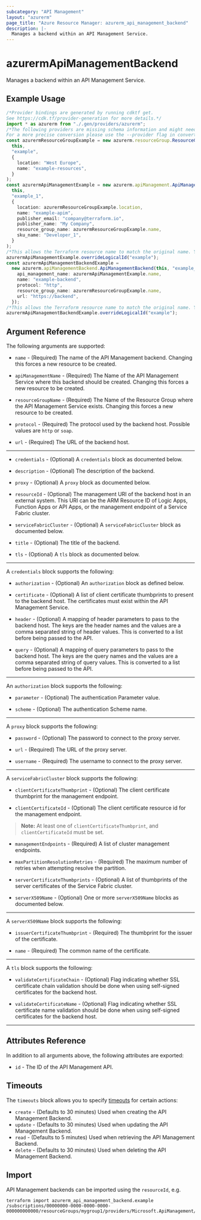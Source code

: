 ```yaml
---
subcategory: "API Management"
layout: "azurerm"
page_title: "Azure Resource Manager: azurerm_api_management_backend"
description: |-
  Manages a backend within an API Management Service.
---
```


# azurermApiManagementBackend

Manages a backend within an API Management Service.

## Example Usage

```typescript
/*Provider bindings are generated by running cdktf get.
See https://cdk.tf/provider-generation for more details.*/
import * as azurerm from "./.gen/providers/azurerm";
/*The following providers are missing schema information and might need manual adjustments to synthesize correctly: azurerm.
For a more precise conversion please use the --provider flag in convert.*/
const azurermResourceGroupExample = new azurerm.resourceGroup.ResourceGroup(
  this,
  "example",
  {
    location: "West Europe",
    name: "example-resources",
  }
);
const azurermApiManagementExample = new azurerm.apiManagement.ApiManagement(
  this,
  "example_1",
  {
    location: azurermResourceGroupExample.location,
    name: "example-apim",
    publisher_email: "company@terraform.io",
    publisher_name: "My Company",
    resource_group_name: azurermResourceGroupExample.name,
    sku_name: "Developer_1",
  }
);
/*This allows the Terraform resource name to match the original name. You can remove the call if you don't need them to match.*/
azurermApiManagementExample.overrideLogicalId("example");
const azurermApiManagementBackendExample =
  new azurerm.apiManagementBackend.ApiManagementBackend(this, "example_2", {
    api_management_name: azurermApiManagementExample.name,
    name: "example-backend",
    protocol: "http",
    resource_group_name: azurermResourceGroupExample.name,
    url: "https://backend",
  });
/*This allows the Terraform resource name to match the original name. You can remove the call if you don't need them to match.*/
azurermApiManagementBackendExample.overrideLogicalId("example");

```

## Argument Reference

The following arguments are supported:

*   `name` - (Required) The name of the API Management backend. Changing this forces a new resource to be created.

*   `apiManagementName` - (Required) The Name of the API Management Service where this backend should be created. Changing this forces a new resource to be created.

*   `resourceGroupName` - (Required) The Name of the Resource Group where the API Management Service exists. Changing this forces a new resource to be created.

*   `protocol` - (Required) The protocol used by the backend host. Possible values are `http` or `soap`.

*   `url` - (Required) The URL of the backend host.

***

*   `credentials` - (Optional) A `credentials` block as documented below.

*   `description` - (Optional) The description of the backend.

*   `proxy` - (Optional) A `proxy` block as documented below.

*   `resourceId` - (Optional) The management URI of the backend host in an external system. This URI can be the ARM Resource ID of Logic Apps, Function Apps or API Apps, or the management endpoint of a Service Fabric cluster.

*   `serviceFabricCluster` - (Optional) A `serviceFabricCluster` block as documented below.

*   `title` - (Optional) The title of the backend.

*   `tls` - (Optional) A `tls` block as documented below.

***

A `credentials` block supports the following:

*   `authorization` - (Optional) An `authorization` block as defined below.

*   `certificate` - (Optional) A list of client certificate thumbprints to present to the backend host. The certificates must exist within the API Management Service.

*   `header` - (Optional) A mapping of header parameters to pass to the backend host. The keys are the header names and the values are a comma separated string of header values. This is converted to a list before being passed to the API.

*   `query` - (Optional) A mapping of query parameters to pass to the backend host. The keys are the query names and the values are a comma separated string of query values. This is converted to a list before being passed to the API.

***

An `authorization` block supports the following:

*   `parameter` - (Optional) The authentication Parameter value.

*   `scheme` - (Optional) The authentication Scheme name.

***

A `proxy` block supports the following:

*   `password` - (Optional) The password to connect to the proxy server.

*   `url` - (Required) The URL of the proxy server.

*   `username` - (Required) The username to connect to the proxy server.

***

A `serviceFabricCluster` block supports the following:

*   `clientCertificateThumbprint` - (Optional) The client certificate thumbprint for the management endpoint.

*   `clientCertificateId` - (Optional) The client certificate resource id for the management endpoint.

> **Note:** At least one of `clientCertificateThumbprint`, and `clientCertificateId` must be set.

*   `managementEndpoints` - (Required) A list of cluster management endpoints.

*   `maxPartitionResolutionRetries` - (Required) The maximum number of retries when attempting resolve the partition.

*   `serverCertificateThumbprints` - (Optional) A list of thumbprints of the server certificates of the Service Fabric cluster.

*   `serverX509Name` - (Optional) One or more `serverX509Name` blocks as documented below.

***

A `serverX509Name` block supports the following:

*   `issuerCertificateThumbprint` - (Required) The thumbprint for the issuer of the certificate.

*   `name` - (Required) The common name of the certificate.

***

A `tls` block supports the following:

*   `validateCertificateChain` - (Optional) Flag indicating whether SSL certificate chain validation should be done when using self-signed certificates for the backend host.

*   `validateCertificateName` - (Optional) Flag indicating whether SSL certificate name validation should be done when using self-signed certificates for the backend host.

***

## Attributes Reference

In addition to all arguments above, the following attributes are exported:

* `id` - The ID of the API Management API.

## Timeouts

The `timeouts` block allows you to specify [timeouts](https://www.terraform.io/language/resources/syntax#operation-timeouts) for certain actions:

* `create` - (Defaults to 30 minutes) Used when creating the API Management Backend.
* `update` - (Defaults to 30 minutes) Used when updating the API Management Backend.
* `read` - (Defaults to 5 minutes) Used when retrieving the API Management Backend.
* `delete` - (Defaults to 30 minutes) Used when deleting the API Management Backend.

## Import

API Management backends can be imported using the `resourceId`, e.g.

```console
terraform import azurerm_api_management_backend.example /subscriptions/00000000-0000-0000-0000-000000000000/resourceGroups/mygroup1/providers/Microsoft.ApiManagement/service/instance1/backends/backend1
```
